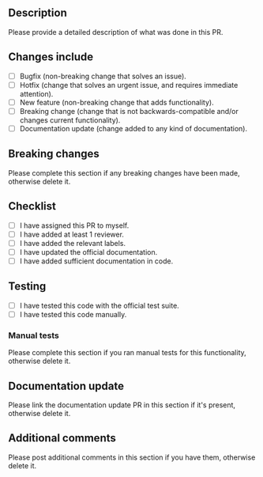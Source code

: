 ## Description

Please provide a detailed description of what was done in this PR.

## Changes include

- [ ] Bugfix (non-breaking change that solves an issue).
- [ ] Hotfix (change that solves an urgent issue, and requires immediate attention).
- [ ] New feature (non-breaking change that adds functionality).
- [ ] Breaking change (change that is not backwards-compatible and/or changes current functionality).
- [ ] Documentation update (change added to any kind of documentation).

## Breaking changes

Please complete this section if any breaking changes have been made, otherwise delete it.

## Checklist

- [ ] I have assigned this PR to myself.
- [ ] I have added at least 1 reviewer.
- [ ] I have added the relevant labels.
- [ ] I have updated the official documentation.
- [ ] I have added sufficient documentation in code.

## Testing

- [ ] I have tested this code with the official test suite.
- [ ] I have tested this code manually.

### Manual tests

Please complete this section if you ran manual tests for this functionality, otherwise delete it.

## Documentation update

Please link the documentation update PR in this section if it's present, otherwise delete it.

## Additional comments

Please post additional comments in this section if you have them, otherwise delete it.
